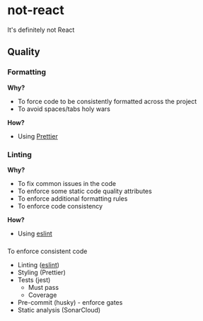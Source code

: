 # not-react

It's definitely not React

## Quality

### Formatting

**Why?**

- To force code to be consistently formatted across the project
- To avoid spaces/tabs holy wars

**How?**

- Using [Prettier](https://prettier.io/)

### Linting

**Why?**

- To fix common issues in the code
- To enforce some static code quality attributes
- To enforce additional formatting rules
- To enforce code consistency

**How?**

- Using [eslint](https://eslint.org/)

###

To enforce consistent code

- Linting ([eslint](https://eslint.org/))
- Styling (Prettier)
- Tests (jest)
  - Must pass
  - Coverage
- Pre-commit (husky) - enforce gates
- Static analysis (SonarCloud)
